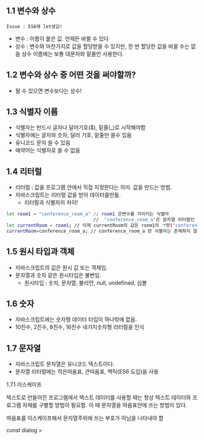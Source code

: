 ## 1.1 변수와 상수
`Issue : ES6에 let생김!`
- 변수 : 이름이 붙은 값. 언제든 바뀔 수 있다
- 상수 : 변수와 마찬가지로 값을 할당받을 수 있지만, 한 번 할당한 값을 바꿀 수는 없음 상수 이름에는 보통 대문자와 밑줄만 사용한다.

## 1.2 변수와 상수 중 어떤 것을 써야할까?

- 될 수 있으면 변수보다는 상수!


## 1.3 식별자 이름
- 식별자는 반드시 글자나 달러기호($), 밑줄(_)로 시작해야함
- 식별자에는 글자와 숫자, 달러 기호, 밑줄만 쓸수 있음
- 유니코드 문자 쓸 수 있음
- 예약어는 식별자로 쓸 수 없음

## 1.4 리터럴
 - 리터럴 : 값을 프로그램 안에서 직접 지정한다는 의미. 값을 만드는 방법.
 - 자바스크립트는 리터럴 값을 받아 데이터를만듦.
   * 리터럴과 식별자의 차이!


```sh
let room1 = "conference_room_a" // room1 은변수를 가리키는 식별자
                                //  "conference_room_a"은 문자열 리터럴인 동시에 room1의 값
let currentRoom = room1; // 이제 currentRoom의 값은 room1의 ㄱ밧("conference_room_a")와 같음
currentRoom=conference_room_a; // conference_room_a 란 식별자는 존재하지 않음!
```


## 1.5 원시 타입과 객체
 - 자바스크립트의 값은 원시 값 또는 객체임.
 - 문자열과 숫자 같은 원시타입은 불변임.
   * 원시타입 : 숫자, 문자열, 불리언, null, undefined, 심볼



## 1.6 숫자
 - 자바스크립트에는 숫자형 데이터 타입이 하나밖에 없음.
 - 10진수, 2진수, 8진수, 16진수 네가지숫자형 리터럴을 인식


## 1.7 문자열
 - 자바스크립트 문자열은 유니코드 텍스트이다.
 - 문자열 리터럴에는 작은따옴표, 큰따옴표, 백틱(ES6 도입)을 사용

1.7.1 이스케이프

텍스트로 만들어진 프로그램에서 텍스트 데이터를 사용할 때는 항상 텍스트 데이터와 프로그램 자체를 구별할 방법이 필요함. 이 때 문자열을 따옴표안에 쓰는 방법이 있다.

따옴표를 이스케이프해서 문자열주위에 쓰는 부호가 아님을 나타내야 함



const dialog = 

